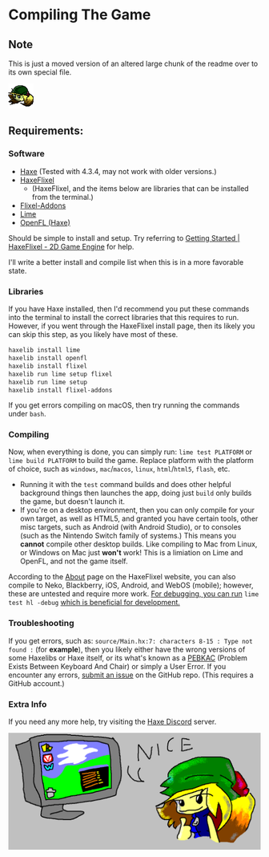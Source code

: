 # Compiling The Game
## Note
This is just a moved version of an altered large chunk of the readme over to its own special file.

![Salem Icon (50x50 Size)](/assets/images/UI/Salem50x50.png)

## Requirements:

### Software
* [Haxe](https://haxe.org) (Tested with 4.3.4, may not work with older versions.)
* [HaxeFlixel](https://haxeflixel.com/documentation/install-haxeflixel/) 
    * (HaxeFlixel, and the items below are libraries that can be installed from the terminal.)
* [Flixel-Addons](https://github.com/HaxeFlixel/flixel-addons)
* [Lime](https://lime.openfl.org/)
* [OpenFL (Haxe)](https://www.openfl.org/)

Should be simple to install and setup. Try referring to [Getting Started | HaxeFlixel - 2D Game Engine](https://haxeflixel.com/documentation/getting-started/) for help.

I'll write a better install and compile list when this is in a more favorable state.

### Libraries

If you have Haxe installed, then I'd recommend you put these commands into the terminal to install the correct libraries that this requires to run. However, if you went through the HaxeFlixel install page, then its likely you can skip this step, as you likely have most of these.

```batch
haxelib install lime
haxelib install openfl
haxelib install flixel
haxelib run lime setup flixel
haxelib run lime setup
haxelib install flixel-addons
```
If you get errors compiling on macOS, then try running the commands under `bash`.

### Compiling
Now, when everything is done, you can simply run:
`lime test PLATFORM` or `lime build PLATFORM` to build the game. Replace platform with the platform of choice, such as `windows`, `mac`/`macos`, `linux`, `html`/`html5`, `flash`, etc.
- Running it with the `test` command builds and does other helpful background things then launches the app, doing just `build` only builds the game, but doesn't launch it.
- If you're on a desktop environment, then you can only compile for your own target, as well as HTML5, and granted you have certain tools, other misc targets, such as Android (with Android Studio), or to consoles (such as the Nintendo Switch family of systems.) This means you **cannot** compile other desktop builds. Like compiling to Mac from Linux, or Windows on Mac just **won't** work! This is a limiation on Lime and OpenFL, and not the game itself.

According to the [About](https://haxeflixel.com/documentation/about/) page on the HaxeFlixel website, you can also compile to Neko, Blackberry, iOS, Android, and WebOS (mobile); however, these are untested and require more work. [For debugging, you can run](use%20hashlink%20for%20debug.txt) `lime test hl -debug` [which is beneficial for development.](use%20hashlink%20for%20debug.txt)

### Troubleshooting
If you get errors, such as:
`source/Main.hx:7: characters 8-15 : Type not found :` (for **example**), then you likely either have the wrong versions of some Haxelibs or Haxe itself, or its what's known as a [PEBKAC](https://en.wikipedia.org/wiki/User_error) (Problem Exists Between Keyboard And Chair) or simply a User Error. If you encounter any errors, [submit an issue](https://github.com/SIG7Pro/RapItUp/issues) on the GitHub repo. (This requires a GitHub account.)

### Extra Info
If you need any more help, try visiting the [Haxe Discord](https://discordapp.com/invite/rqEBAgF) server.

![Compiling The Game](assets/Compiling.png)
